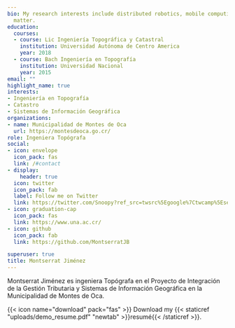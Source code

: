 ```yaml
---
bio: My research interests include distributed robotics, mobile computing and programmable
  matter.
education:
  courses:
  - course: Lic Ingeniería Topográfica y Catastral
    institution: Universidad Autónoma de Centro America
    year: 2018
  - course: Bach Ingeniería en Topografía
    institution: Universidad Nacional
    year: 2015
email: ""
highlight_name: true
interests:
- Ingeniería en Topografía
- Catastro
- Sistemas de Información Geográfica
organizations:
- name: Municipalidad de Montes de Oca
  url: https://montesdeoca.go.cr/
role: Ingeniera Topógrafa
social:
- icon: envelope
  icon_pack: fas
  link: /#contact
- display:
    header: true
  icon: twitter
  icon_pack: fab
  label: Follow me on Twitter
  link: https://twitter.com/Snoopy?ref_src=twsrc%5Egoogle%7Ctwcamp%5Eserp%7Ctwgr%5Eauthor
- icon: graduation-cap
  icon_pack: fas
  link: https://www.una.ac.cr/
- icon: github
  icon_pack: fab
  link: https://github.com/MontserratJB

superuser: true
title: Montserrat Jiménez
---
```


Montserrat Jiménez es ingeniera Topógrafa en el Proyecto de Integración de la Gestión Tributaria y Sistemas de Información Geográfica en la Municipalidad de Montes de Oca.

{{< icon name="download" pack="fas" >}} Download my {{< staticref "uploads/demo_resume.pdf" "newtab" >}}resumé{{< /staticref >}}.



